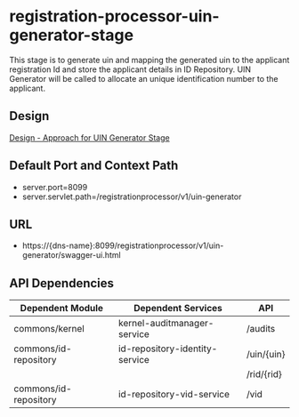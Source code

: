 # registration-processor-uin-generator-stage

This stage is to generate uin and mapping the generated uin to the applicant registration Id and store the applicant details in ID Repository. UIN Generator will be called to allocate an unique identification number to the applicant.

## Design

[Design - Approach for UIN Generator Stage](https://github.com/mosip/registration/blob/master/design/registration-processor/Approach_for_uin_generator.md)


## Default Port and Context Path
  
  * server.port=8099
  * server.servlet.path=/registrationprocessor/v1/uin-generator


## URL

 * https://{dns-name}:8099/registrationprocessor/v1/uin-generator/swagger-ui.html


## API Dependencies
	
|Dependent Module |  Dependent Services  | API |
| ------------- | ------------- | ------------- |
| commons/kernel  | kernel-auditmanager-service | /audits|
| commons/id-repository | id-repository-identity-service | /uin/{uin} |
|  |  | /rid/{rid}|
| commons/id-repository | id-repository-vid-service | /vid|
